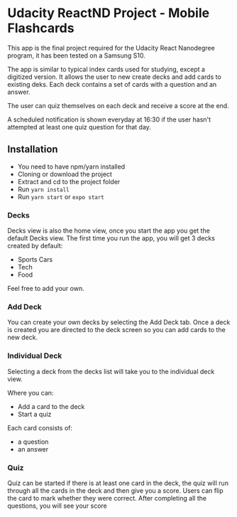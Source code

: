 # Udacity ReactND Project - Mobile Flashcards

This app is the final project required for the Udacity React Nanodegree program, it has been tested on a Samsung S10.

The app is similar to typical index cards used for studying, except a digitized version. It allows the user to new create decks and add cards to existing deks. Each deck contains a set of cards with a question and an answer. 

The user can quiz themselves on each deck and receive a score at the end.

A scheduled notification is shown everyday at 16:30 if the user hasn't attempted at least one quiz question for that day.

## Installation

- You need to have npm/yarn installed
- Cloning or download the project
- Extract and cd to the project folder
- Run ```yarn install```
- Run ```yarn start``` or ```expo start```

### Decks

Decks view is also the home view, once you start the app you get the default Decks view. The first time you run the app, you will get 3 decks created by default:

- Sports Cars
- Tech
- Food

Feel free to add your own.

### Add Deck

You can create your own decks by selecting the Add Deck tab. Once a deck is created you are directed to the deck screen so you can add cards to the new deck.

### Individual Deck

Selecting a deck from the decks list will take you to the individual deck view.

Where you can:
- Add a card to the deck
- Start a quiz

Each card consists of:
- a question
- an answer

### Quiz

Quiz can be started if there is at least one card in the deck, the quiz will run through all the cards in the deck and then give you a score. Users can flip the card to mark whether they were correct. After completing all the questions, you will see your score
